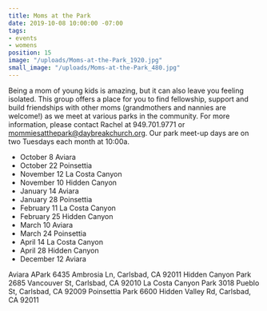 ```yaml
---
title: Moms at the Park
date: 2019-10-08 10:00:00 -07:00
tags:
- events
- womens
position: 15
image: "/uploads/Moms-at-the-Park_1920.jpg"
small_image: "/uploads/Moms-at-the-Park_480.jpg"
---
```


Being a mom of young kids is amazing, but it can also leave you feeling isolated. This group offers a place for you to find fellowship, support and build friendships with other moms (grandmothers and nannies are welcome!) as we meet at various parks in the community. For more information, please contact Rachel at 949.701.9771 or <mommiesatthepark@daybreakchurch.org>.  Our park meet-up days are on two Tuesdays each month at 10:00a.

* October 8 Aviara
* October 22 Poinsettia
* November 12 La Costa Canyon
* November 10 Hidden Canyon
* January 14 Aviara
* January 28 Poinsettia
* February 11 La Costa Canyon
* February 25 Hidden Canyon
* March 10 Aviara
* March 24 Poinsettia
* April 14 La Costa Canyon
* April 28 Hidden Canyon
* December 12 Aviara

Aviara APark
6435 Ambrosia Ln, Carlsbad, CA 92011
Hidden Canyon Park
2685 Vancouver St, Carlsbad, CA 92010
La Costa Canyon Park
3018 Pueblo St, Carlsbad, CA 92009
Poinsettia Park 
6600 Hidden Valley Rd, Carlsbad, CA 92011